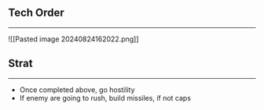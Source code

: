 ## Tech Order
---
![[Pasted image 20240824162022.png]]

## Strat
---
* Once completed above, go hostility
* If enemy are going to rush, build missiles, if not caps